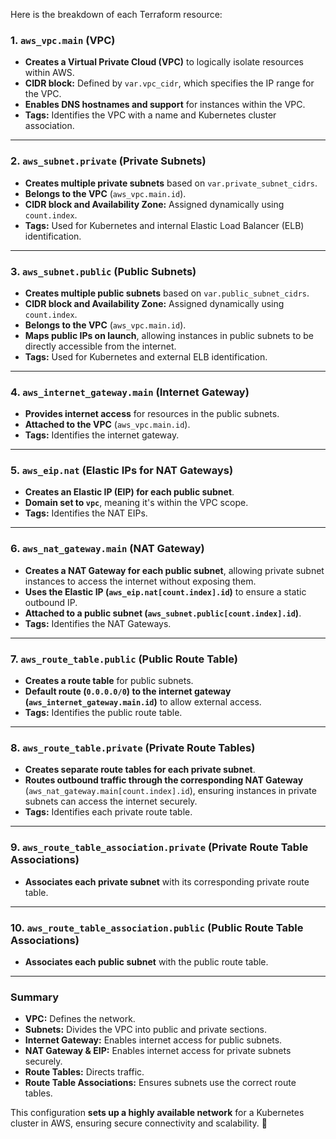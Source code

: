 Here is the breakdown of each Terraform resource:

### **1. `aws_vpc.main` (VPC)**
- **Creates a Virtual Private Cloud (VPC)** to logically isolate resources within AWS.
- **CIDR block:** Defined by `var.vpc_cidr`, which specifies the IP range for the VPC.
- **Enables DNS hostnames and support** for instances within the VPC.
- **Tags:** Identifies the VPC with a name and Kubernetes cluster association.

---

### **2. `aws_subnet.private` (Private Subnets)**
- **Creates multiple private subnets** based on `var.private_subnet_cidrs`.
- **Belongs to the VPC** (`aws_vpc.main.id`).
- **CIDR block and Availability Zone:** Assigned dynamically using `count.index`.
- **Tags:** Used for Kubernetes and internal Elastic Load Balancer (ELB) identification.

---

### **3. `aws_subnet.public` (Public Subnets)**
- **Creates multiple public subnets** based on `var.public_subnet_cidrs`.
- **CIDR block and Availability Zone:** Assigned dynamically using `count.index`.
- **Belongs to the VPC** (`aws_vpc.main.id`).
- **Maps public IPs on launch**, allowing instances in public subnets to be directly accessible from the internet.
- **Tags:** Used for Kubernetes and external ELB identification.

---

### **4. `aws_internet_gateway.main` (Internet Gateway)**
- **Provides internet access** for resources in the public subnets.
- **Attached to the VPC** (`aws_vpc.main.id`).
- **Tags:** Identifies the internet gateway.

---

### **5. `aws_eip.nat` (Elastic IPs for NAT Gateways)**
- **Creates an Elastic IP (EIP) for each public subnet**.
- **Domain set to `vpc`**, meaning it's within the VPC scope.
- **Tags:** Identifies the NAT EIPs.

---

### **6. `aws_nat_gateway.main` (NAT Gateway)**
- **Creates a NAT Gateway for each public subnet**, allowing private subnet instances to access the internet without exposing them.
- **Uses the Elastic IP (`aws_eip.nat[count.index].id`)** to ensure a static outbound IP.
- **Attached to a public subnet (`aws_subnet.public[count.index].id`)**.
- **Tags:** Identifies the NAT Gateways.

---

### **7. `aws_route_table.public` (Public Route Table)**
- **Creates a route table** for public subnets.
- **Default route (`0.0.0.0/0`) to the internet gateway (`aws_internet_gateway.main.id`)** to allow external access.
- **Tags:** Identifies the public route table.

---

### **8. `aws_route_table.private` (Private Route Tables)**
- **Creates separate route tables for each private subnet**.
- **Routes outbound traffic through the corresponding NAT Gateway** (`aws_nat_gateway.main[count.index].id`), ensuring instances in private subnets can access the internet securely.
- **Tags:** Identifies each private route table.

---

### **9. `aws_route_table_association.private` (Private Route Table Associations)**
- **Associates each private subnet** with its corresponding private route table.

---

### **10. `aws_route_table_association.public` (Public Route Table Associations)**
- **Associates each public subnet** with the public route table.

---

### **Summary**
- **VPC:** Defines the network.
- **Subnets:** Divides the VPC into public and private sections.
- **Internet Gateway:** Enables internet access for public subnets.
- **NAT Gateway & EIP:** Enables internet access for private subnets securely.
- **Route Tables:** Directs traffic.
- **Route Table Associations:** Ensures subnets use the correct route tables.

This configuration **sets up a highly available network** for a Kubernetes cluster in AWS, ensuring secure connectivity and scalability. 🚀
